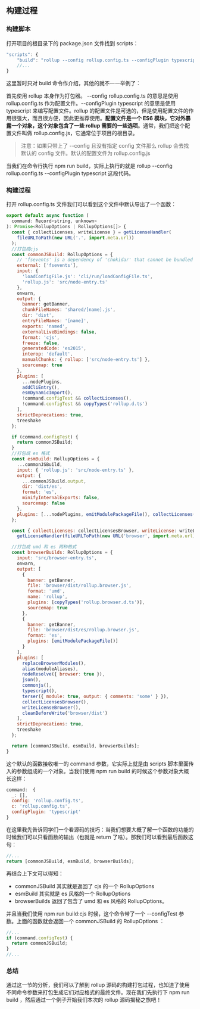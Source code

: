 ## 构建过程

### 构建脚本

打开项目的根目录下的 package.json 文件找到 scripts：

```js
"scripts": {
    "build": "rollup --config rollup.config.ts --configPlugin typescript",
    //...
}
```

这里暂时只对 build 命令作介绍，其他的就不一一举例了：

首先使用 rollup 本身作为打包器。 --config rollup.config.ts 的意思是使用 rollup.config.ts 作为配置文件。--configPlugin typescript 的意思是使用 typescript 来编写配置文件。rollup 的配置文件是可选的，但是使用配置文件的作用很强大，而且很方便，因此更推荐使用。**配置文件是一个 ES6 模块，它对外暴露一个对象，这个对象包含了一些 rollup 需要的一些选项**。通常，我们把这个配置文件叫做 rollup.config.js，它通常位于项目的根目录。

> 注意：如果只带上了 --config 且没有指定 config 文件那么 rollup 会去找默认的 config 文件。默认的配置文件为 rollup.config.js

当我们在命令行执行 npm run build，实际上执行的就是 rollup --config rollup.config.ts --configPlugin typescript 这段代码。

### 构建过程

打开 rollup.config.ts 文件我们可以看到这个文件中默认导出了一个函数：

```js
export default async function (
  command: Record<string, unknown>
): Promise<RollupOptions | RollupOptions[]> {
  const { collectLicenses, writeLicense } = getLicenseHandler(
    fileURLToPath(new URL('.', import.meta.url))
  );
  //打包成cjs
  const commonJSBuild: RollupOptions = {
    // 'fsevents' is a dependency of 'chokidar' that cannot be bundled as it contains binary code
    external: ['fsevents'],
    input: {
      'loadConfigFile.js': 'cli/run/loadConfigFile.ts',
      'rollup.js': 'src/node-entry.ts'
    },
    onwarn,
    output: {
      banner: getBanner,
      chunkFileNames: 'shared/[name].js',
      dir: 'dist',
      entryFileNames: '[name]',
      exports: 'named',
      externalLiveBindings: false,
      format: 'cjs',
      freeze: false,
      generatedCode: 'es2015',
      interop: 'default',
      manualChunks: { rollup: ['src/node-entry.ts'] },
      sourcemap: true
    },
    plugins: [
      ...nodePlugins,
      addCliEntry(),
      esmDynamicImport(),
      !command.configTest && collectLicenses(),
      !command.configTest && copyTypes('rollup.d.ts')
    ],
    strictDeprecations: true,
    treeshake
  };

  if (command.configTest) {
    return commonJSBuild;
  }
  //打包成 es 格式
  const esmBuild: RollupOptions = {
    ...commonJSBuild,
    input: { 'rollup.js': 'src/node-entry.ts' },
    output: {
      ...commonJSBuild.output,
      dir: 'dist/es',
      format: 'es',
      minifyInternalExports: false,
      sourcemap: false
    },
    plugins: [...nodePlugins, emitModulePackageFile(), collectLicenses(), writeLicense()]
  };

  const { collectLicenses: collectLicensesBrowser, writeLicense: writeLicenseBrowser } =
    getLicenseHandler(fileURLToPath(new URL('browser', import.meta.url)));

  //打包成 umd 和 es 两种格式
  const browserBuilds: RollupOptions = {
    input: 'src/browser-entry.ts',
    onwarn,
    output: [
      {
        banner: getBanner,
        file: 'browser/dist/rollup.browser.js',
        format: 'umd',
        name: 'rollup',
        plugins: [copyTypes('rollup.browser.d.ts')],
        sourcemap: true
      },
      {
        banner: getBanner,
        file: 'browser/dist/es/rollup.browser.js',
        format: 'es',
        plugins: [emitModulePackageFile()]
      }
    ],
    plugins: [
      replaceBrowserModules(),
      alias(moduleAliases),
      nodeResolve({ browser: true }),
      json(),
      commonjs(),
      typescript(),
      terser({ module: true, output: { comments: 'some' } }),
      collectLicensesBrowser(),
      writeLicenseBrowser(),
      cleanBeforeWrite('browser/dist')
    ],
    strictDeprecations: true,
    treeshake
  };

  return [commonJSBuild, esmBuild, browserBuilds];
}
```

这个默认的函数接收唯一的 command 参数，它实际上就是由 scripts 脚本里面传入的参数组成的一个对象。当我们使用 npm run build 的时候这个参数对象大概长这样：

```js
command:  {
  _: [],
  config: 'rollup.config.ts',
  c: 'rollup.config.ts',
  configPlugin: 'typescript'
}
```

在这里我先告诉同学们一个看源码的技巧：当我们想要大概了解一个函数的功能的时候我们可以只看函数的输出（也就是 return 了啥）。那我们可以看到最后函数这句：

```js
//...
return [commonJSBuild, esmBuild, browserBuilds];
```

再结合上下文可以得知：

- commonJSBuild 其实就是返回了 cjs 的一个 RollupOptions
- esmBuild 其实就是 es 风格的一个 RollupOptions
- browserBuilds 返回了包含了 umd 和 es 风格的 RollupOptions。

并且当我们使用 npm run build:cjs 时候，这个命令带了一个 --configTest 参数。上面的函数就会返回一个 commonJSBuild 的 RollupOptions ：

```js
//...
if (command.configTest) {
  return commonJSBuild;
}
//...
```

### 总结

通过这一节的分析，我们可以了解到 rollup 源码的构建打包过程，也知道了使用不同命令参数来打包生成它们对应格式的最终文件。现在我们先执行下 npm run build ，然后通过一个例子开始我们本次的 rollup 源码揭秘之旅吧！
